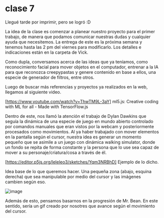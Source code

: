 # clase 7

Llegué tarde por imprimir, pero se logró :D 

La idea de la clase es comenzar a planear nuestro proyecto para el primer trabajo, de manera que podamos comunicar nuestras dudas y cualquier ayuda que necesitemos. La entrega de este es la próxima semana y tenemos hasta las 2 pm del viernes para modificarlo. Los detalles e indicaciones están en la carpeta de Vick.

Como dupla, conversamos acerca de las ideas que ya teníamos, como reconocimiento facial para mover objetos en el computador, entrenar a la IA para que reconozca creepypastas y genere contenido en base a ellos, una especie de generador de filtros, entre otros.

Luego de buscar más referencias y proyectos ya realizados en la web, llegamos al siguiente video.

[https://www.youtube.com/watch?v=ThwTM9L-3aY] ml5.js: Creative coding with ML for all - Made with TensorFlow.js

Dentro de este, nos llamó la atención el trabajo de Dylan Dawkins que seguía la dinámica de una especie de juego en mundo abierto controlado por comandos manuales que eran vistos por la webcam y posteriormente procesados como movimientos. Al ya haber trabajado con mover elementos en la pantalla según el cursor, nuestra idea es generar un momento pequeño que se asimile a un juego con dinámica walking simulator, donde un fondo se repita de forma constante y la persona que lo use sea capaz de mover a su personaje/criatura/cosa a través de él.

[https://editor.p5js.org/leleleo3/sketches/Yqm3NRBhD] Ejemplo de lo dicho.

Idea base de lo que queremos hacer. Una pequeña zona (abajo, esquina derecha) que sea manipulable por medio del cursor y las imágenes cambien según eso.

![image](https://github.com/user-attachments/assets/e184ff3a-e797-40c4-9fe1-378cc01e5eaf)

Además de esto, pensamos basarnos en la progresión de Mr. Bean. En este sentido, sería un gif creado por nosotres que avance según el movimiento del cursor.


